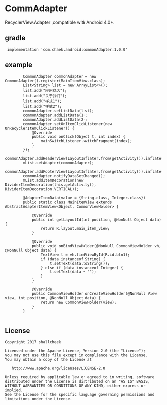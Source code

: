 # CommAdapter

 RecyclerView.Adapter ,compatible with Android 4.0+.

## gradle

 
``` 
 implementation 'com.chaek.android:commonAdapter:1.0.0'
```

## example
``` 
        CommonAdapter commonAdapter = new CommonAdapter().register(MainItemView.class);
        List<String> list = new ArrayList<>();
        list.add("应用商店");
        list.add("关于我们");
        list.add("样式1");
        list.add("样式2");
        commonAdapter.setListData(list);
        commonAdapter.addListData(1);
        commonAdapter.addListData(2);
        commonAdapter.setOnItemClickListener(new OnRecyclerItemClickListener() {
            @Override
            public void onClick(Object t, int index) {
                mainSwitchListener.switchFragment(index);
            }
        });
        commonAdapter.addHeaderView(LayoutInflater.from(getActivity()).inflate(R.layout.stort_recommend_item_view,mList,false));
        mList.setAdapter(commonAdapter);
        commonAdapter.addFooterView(LayoutInflater.from(getActivity()).inflate(R.layout.stort_recommend_item_view,mList,false));
        commonAdapter.notifyDataSetChanged();
        mList.addItemDecoration(new DividerItemDecoration(this.getActivity(), DividerItemDecoration.VERTICAL));
    
        @AdapterItemData(value = {String.class, Integer.class})
        public static class MainItemView extends AbstractAdapterItemView<Object, CommonViewHolder> {
    
            @Override
            public int getLayoutId(int position, @NonNull Object data) {
                return R.layout.main_item_view;
            }
    
            @Override
            public void onBindViewHolder(@NonNull CommonViewHolder vh, @NonNull Object data) {
                TextView t = vh.findViewById(R.id.btn1);
                if (data instanceof String) {
                    t.setText(data.toString());
                } else if (data instanceof Integer) {
                    t.setText(data + "");
                }
            }
    
            @Override
            public CommonViewHolder onCreateViewHolder(@NonNull View view, int position, @NonNull Object data) {
                return new CommonViewHolder(view);
            }
        }
    
```


## License
    Copyright 2017 shallcheek

    Licensed under the Apache License, Version 2.0 (the "License");
    you may not use this file except in compliance with the License.
    You may obtain a copy of the License at

       http://www.apache.org/licenses/LICENSE-2.0

    Unless required by applicable law or agreed to in writing, software
    distributed under the License is distributed on an "AS IS" BASIS,
    WITHOUT WARRANTIES OR CONDITIONS OF ANY KIND, either express or implied.
    See the License for the specific language governing permissions and
    limitations under the License.
